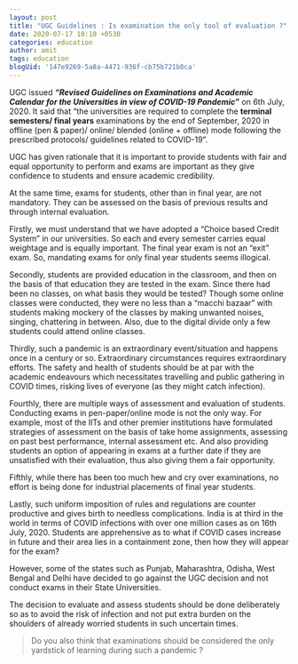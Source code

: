 ```yaml
---
layout: post
title: "UGC Guidelines : Is examination the only tool of evaluation ?"
date: 2020-07-17 10:10 +0530
categories: education
author: amit
tags: education
blogUid: '147e9269-5a8a-4471-936f-cb75b721b8ca'
---
```


UGC issued ***“Revised Guidelines on Examinations and Academic Calendar for the Universities in view of COVID-19 Pandemic”*** on 6th July, 2020. It said that “the universities are required to complete the **terminal semesters/ final years** examinations by the end of September, 2020 in offline (pen & paper)/ online/ blended (online + offline) mode following the prescribed protocols/ guidelines related to COVID-19”. 

UGC has given rationale that it is important to provide students with fair and equal opportunity to perform and exams are important as they give confidence to students and ensure academic credibility. 

At the same time, exams for students, other than in final year, are not mandatory. They can be assessed on the basis of previous results and through internal evaluation. 

Firstly, we must understand that we have adopted a “Choice based Credit System” in our universities. So each and every semester carries equal weightage and is equally important. The final year exam is not an “exit” exam. So, mandating exams for only final year students seems illogical. 

Secondly, students are provided education in the classroom, and then on the basis of that education they are tested in the exam. Since there had been no classes, on what basis they would be tested? Though some online classes were conducted, they were no less than a “macchi bazaar” with students making mockery of the classes by making unwanted noises, singing, chattering in between. Also, due to the digital divide only a few students could attend online classes. 

Thirdly, such a pandemic is an extraordinary event/situation and happens once in a century or so. Extraordinary circumstances requires extraordinary efforts. The safety and health of students should be at par with the academic endeavours which necessitates travelling and public gathering in COVID times, risking lives of everyone (as they might catch infection). 

Fourthly, there are multiple ways of assessment and evaluation of students. Conducting exams in pen-paper/online mode is not the only way. For example, most of the IITs and other premier institutions have formulated strategies of assessment on the basis of take home assignments, assessing on past best performance, internal assessment etc. And also providing students an option of appearing in exams at a further date if they are unsatisfied with their evaluation, thus also giving them a fair opportunity. 

Fifthly, while there has been too much hew and cry over examinations, no effort is being done for industrial placements of final year students. 

Lastly, such uniform imposition of rules and regulations are counter productive and gives birth to needless complications. India is at third in the world in terms of COVID infections with over one million cases as on 16th July, 2020. Students are apprehensive as to what if COVID cases increase in future and their area lies in a containment zone, then how they will appear for the exam? 

However, some of the states such as Punjab, Maharashtra, Odisha, West Bengal and Delhi have decided to go against the UGC decision and not conduct exams in their State Universities. 

The decision to evaluate and assess students should be done deliberately so as to avoid the risk of infection and not put extra burden on the shoulders of already worried students in such uncertain times. 

> Do you also think that examinations should be considered the only yardstick of learning during such a pandemic ?

